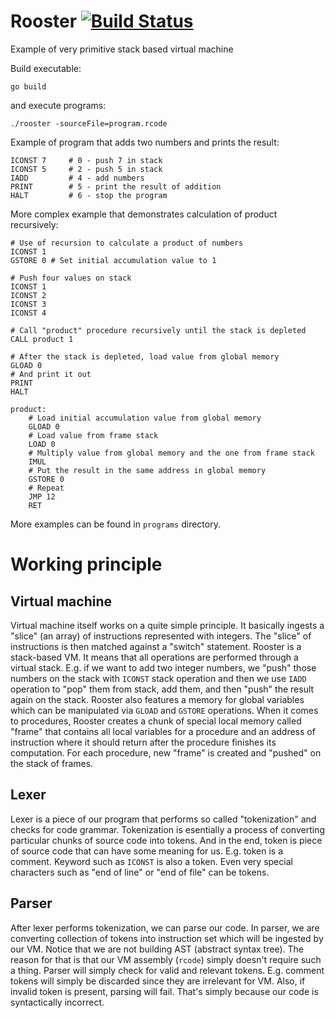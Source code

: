 # Rooster [![Build Status](https://travis-ci.org/BranislavLazic/rooster.svg)](https://travis-ci.org/BranislavLazic/rooster)

Example of very primitive stack based virtual machine

Build executable:

`go build`

and execute programs:

`./rooster -sourceFile=program.rcode`

Example of program that adds two numbers and prints the result:

```
ICONST 7     # 0 - push 7 in stack
ICONST 5     # 2 - push 5 in stack
IADD         # 4 - add numbers
PRINT        # 5 - print the result of addition
HALT         # 6 - stop the program
```

More complex example that demonstrates calculation of product recursively:

```
# Use of recursion to calculate a product of numbers
ICONST 1
GSTORE 0 # Set initial accumulation value to 1

# Push four values on stack
ICONST 1
ICONST 2
ICONST 3
ICONST 4

# Call "product" procedure recursively until the stack is depleted
CALL product 1

# After the stack is depleted, load value from global memory
GLOAD 0
# And print it out
PRINT
HALT

product:
    # Load initial accumulation value from global memory
    GLOAD 0
    # Load value from frame stack
    LOAD 0
    # Multiply value from global memory and the one from frame stack
    IMUL
    # Put the result in the same address in global memory
    GSTORE 0
    # Repeat
    JMP 12
    RET
```

More examples can be found in `programs` directory.

# Working principle

## Virtual machine

Virtual machine itself works on a quite simple principle. It basically ingests a "slice" (an array) of instructions represented with integers.
The "slice" of instructions is then matched against a "switch" statement. Rooster is a stack-based VM. It means that all operations are performed
through a virtual stack. E.g. if we want to add two integer numbers, we "push" those numbers on the stack with `ICONST` stack operation and then
we use `IADD` operation to "pop" them from stack, add them, and then "push" the result again on the stack. Rooster also features a memory for
global variables which can be manipulated via `GLOAD` and `GSTORE` operations. When it comes to procedures, Rooster creates a chunk of special 
local memory called "frame" that contains all local variables for a procedure and an address of instruction where it should return after the 
procedure finishes its computation. For each procedure, new "frame" is created and "pushed" on the stack of frames.

## Lexer

Lexer is a piece of our program that performs so called "tokenization" and checks for code grammar. Tokenization is esentially a process
of converting particular chunks of source code into tokens. And in the end, token is piece of source code that can have some meaning for us.
E.g. token is a comment. Keyword such as `ICONST` is also a token. Even very special characters such as "end of line" or "end of file" 
can be tokens.

## Parser

After lexer performs tokenization, we can parse our code. In parser, we are converting collection of tokens into instruction set which 
will be ingested by our VM. Notice that we are not building AST (abstract syntax tree). The reason for that is that our VM assembly (`rcode`) 
simply doesn't require such a thing. Parser will simply check for valid and relevant tokens. E.g. comment tokens will simply be discarded since 
they are irrelevant for VM. Also, if invalid token is present, parsing will fail. That's simply because our code is syntactically incorrect.
